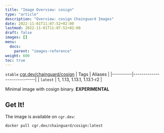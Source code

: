 ```yaml
---
title: "Image Overview: cosign"
type: "article"
description: "Overview: cosign Chainguard Images"
date: 2022-11-01T11:07:52+02:00
lastmod: 2022-11-01T11:07:52+02:00
draft: false
images: []
menu:
  docs:
    parent: "images-reference"
weight: 600
toc: true
---
```


`stable` [cgr.dev/chainguard/cosign](https://github.com/chainguard-images/images/tree/main/images/cosign)
| Tags     | Aliases                    |
|----------|----------------------------|
| `latest` | 1, 1.13, 1.13.1, 1.13.1-r2 |



Minimal image with cosign binary. **EXPERIMENTAL**

## Get It!

The image is available on `cgr.dev`:

```
docker pull cgr.dev/chainguard/cosign:latest
```
